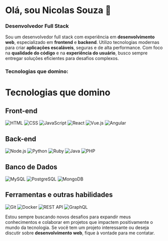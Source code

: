 # Olá, sou Nicolas Souza 👋

### Desenvolvedor Full Stack

Sou um desenvolvedor full stack com experiência em **desenvolvimento web**, especializado em **frontend** e **backend**. Utilizo tecnologias modernas para criar **aplicações escaláveis**, seguras e de alta performance. Com foco na **qualidade do código** e na **experiência do usuário**, busco sempre entregar soluções eficientes para desafios complexos.

### **Tecnologias que domino:**

# Tecnologias que domino

## Front-end
![HTML](https://img.shields.io/badge/-HTML5-E34F26?logo=html5&logoColor=white)
![CSS](https://img.shields.io/badge/-CSS3-1572B6?logo=css3&logoColor=white)
![JavaScript](https://img.shields.io/badge/-JavaScript-F7DF1E?logo=javascript&logoColor=black)
![React](https://img.shields.io/badge/-React-61DAFB?logo=react&logoColor=black)
![Vue.js](https://img.shields.io/badge/-Vue.js-4FC08D?logo=vue.js&logoColor=white)
![Angular](https://img.shields.io/badge/-Angular-DD0031?logo=angular&logoColor=white)

## Back-end
![Node.js](https://img.shields.io/badge/-Node.js-339933?logo=node.js&logoColor=white)
![Python](https://img.shields.io/badge/-Python-3776AB?logo=python&logoColor=white)
![Ruby](https://img.shields.io/badge/-Ruby-CC342D?logo=ruby&logoColor=white)
![Java](https://img.shields.io/badge/-Java-007396?logo=java&logoColor=white)
![PHP](https://img.shields.io/badge/-PHP-777BB4?logo=php&logoColor=white)

## Banco de Dados
![MySQL](https://img.shields.io/badge/-MySQL-4479A1?logo=mysql&logoColor=white)
![PostgreSQL](https://img.shields.io/badge/-PostgreSQL-336791?logo=postgresql&logoColor=white)
![MongoDB](https://img.shields.io/badge/-MongoDB-47A248?logo=mongodb&logoColor=white)

## Ferramentas e outras habilidades
![Git](https://img.shields.io/badge/-Git-F05032?logo=git&logoColor=white)
![Docker](https://img.shields.io/badge/-Docker-2496ED?logo=docker&logoColor=white)
![REST API](https://img.shields.io/badge/-REST%20API-24292F?logo=swagger&logoColor=white)
![GraphQL](https://img.shields.io/badge/-GraphQL-E10098?logo=graphql&logoColor=white)


Estou sempre buscando novos desafios para expandir meus conhecimentos e colaborar em projetos que impactem positivamente o mundo da tecnologia. Se você tem um projeto interessante ou deseja discutir sobre **desenvolvimento web**, fique à vontade para me contatar.
